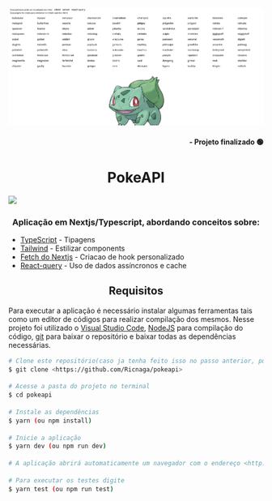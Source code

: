 <div align="center">
<img src="./cover.png" />
</div>

<div align="right">

#### - Projeto finalizado 🟢

</div>
<div align="center">

# PokeAPI

</div>

<img src="https://img.shields.io/github/license/Ricnaga/pokeapi"/>

### <div align="center"> Aplicação em Nextjs/Typescript, abordando conceitos sobre: </div>

- [TypeScript](https://www.typescriptlang.org/) - Tipagens
- [Tailwind](https://tailwindcss.com/) - Estilizar components
- [Fetch do Nextjs](https://nextjs.org/docs/app/api-reference/functions/fetch) - Criacao de hook personalizado
- [React-query](https://tanstack.com/query/latest/docs/framework/react/overview) - Uso de dados assíncronos e cache

## <div align="center">Requisitos</div>

Para executar a aplicação é necessário instalar algumas ferramentas tais como um editor de códigos para realizar compilação dos mesmos. Nesse projeto foi utilizado o [Visual Studio Code](https://code.visualstudio.com/), [NodeJS](https://nodejs.org/en/) para compilação do código, [git](https://git-scm.com/downloads) para baixar o repositório e baixar todas as dependências necessárias.

```bash
# Clone este repositório(caso ja tenha feito isso no passo anterior, pule para o próximo comando)
$ git clone <https://github.com/Ricnaga/pokeapi>

# Acesse a pasta do projeto no terminal
$ cd pokeapi

# Instale as dependências
$ yarn (ou npm install)

# Inicie a aplicação
$ yarn dev (ou npm run dev)

# A aplicação abrirá automaticamente um navegador com o endereço <http://localhost:3000>

# Para executar os testes digite
$ yarn test (ou npm run test)
```

#